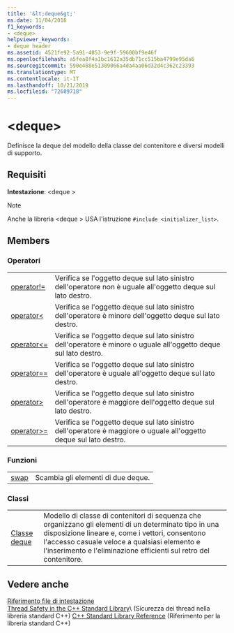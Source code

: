 ```yaml
---
title: '&lt;deque&gt;'
ms.date: 11/04/2016
f1_keywords:
- <deque>
helpviewer_keywords:
- deque header
ms.assetid: 4521fe92-5a91-4853-9e9f-59600bf9e46f
ms.openlocfilehash: a5fea8f4a1bc1612a35db71cc515ba4799e95da6
ms.sourcegitcommit: 590e488e51389066a4da4aa06d32d4c362c23393
ms.translationtype: MT
ms.contentlocale: it-IT
ms.lasthandoff: 10/21/2019
ms.locfileid: "72689718"
---
```

# <a name="ltdequegt"></a>&lt;deque&gt;

Definisce la deque del modello della classe del contenitore e diversi modelli di supporto.

## <a name="requirements"></a>Requisiti

**Intestazione**: \<deque >

> [!NOTE]
> Anche la libreria \<deque > USA l'istruzione `#include <initializer_list>`.

## <a name="members"></a>Members

### <a name="operators"></a>Operatori

|||
|-|-|
|[operator!=](../standard-library/deque-operators.md#op_neq)|Verifica se l'oggetto deque sul lato sinistro dell'operatore non è uguale all'oggetto deque sul lato destro.|
|[operator<](../standard-library/deque-operators.md#op_lt)|Verifica se l'oggetto deque sul lato sinistro dell'operatore è minore dell'oggetto deque sul lato destro.|
|[operator\<=](../standard-library/deque-operators.md#op_gt_eq)|Verifica se l'oggetto deque sul lato sinistro dell'operatore è minore o uguale all'oggetto deque sul lato destro.|
|[operator==](../standard-library/deque-operators.md#op_eq_eq)|Verifica se l'oggetto deque sul lato sinistro dell'operatore è uguale all'oggetto deque sul lato destro.|
|[operator>](../standard-library/deque-operators.md#op_gt)|Verifica se l'oggetto deque sul lato sinistro dell'operatore è maggiore dell'oggetto deque sul lato destro.|
|[operator>=](../standard-library/deque-operators.md#op_gt_eq)|Verifica se l'oggetto deque sul lato sinistro dell'operatore è maggiore o uguale all'oggetto deque sul lato destro.|

### <a name="functions"></a>Funzioni

|||
|-|-|
|[swap](../standard-library/deque-functions.md#swap)|Scambia gli elementi di due deque.|

### <a name="classes"></a>Classi

|||
|-|-|
|[Classe deque](../standard-library/deque-class.md)|Modello di classe di contenitori di sequenza che organizzano gli elementi di un determinato tipo in una disposizione lineare e, come i vettori, consentono l'accesso casuale veloce a qualsiasi elemento e l'inserimento e l'eliminazione efficienti sul retro del contenitore.|

## <a name="see-also"></a>Vedere anche

[Riferimento file di intestazione](../standard-library/cpp-standard-library-header-files.md)\
[Thread Safety in the C++ Standard Library](../standard-library/thread-safety-in-the-cpp-standard-library.md)\ (Sicurezza dei thread nella libreria standard C++)
[C++ Standard Library Reference](../standard-library/cpp-standard-library-reference.md) (Riferimento per la libreria standard C++)
